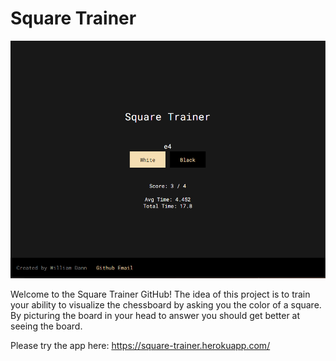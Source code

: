 # Square Trainer

![A screenshot of the Square Trainer page](/md/page.png)

Welcome to the Square Trainer GitHub! The idea of this project is to train your ability to visualize the chessboard by asking you the color of a square. By picturing the board in your head to answer you should get better at seeing the board. 

Please try the app here: https://square-trainer.herokuapp.com/